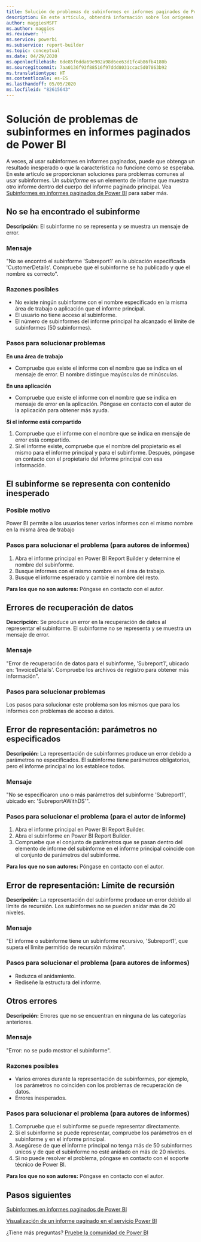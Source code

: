 ```yaml
---
title: Solución de problemas de subinformes en informes paginados de Power BI
description: En este artículo, obtendrá información sobre los orígenes de datos admitidos para los informes paginados en el servicio Power BI y cómo conectarse a orígenes de datos de Azure SQL Database.
author: maggiesMSFT
ms.author: maggies
ms.reviewer: ''
ms.service: powerbi
ms.subservice: report-builder
ms.topic: conceptual
ms.date: 04/29/2020
ms.openlocfilehash: 6de85f6dda69e902a98d6ee63d1fc4b86fb4180b
ms.sourcegitcommit: 7aa0136f93f88516f97ddd8031ccac5d07863b92
ms.translationtype: HT
ms.contentlocale: es-ES
ms.lasthandoff: 05/05/2020
ms.locfileid: "82615643"
---
```

# <a name="troubleshoot-subreports-in-power-bi-paginated-reports"></a>Solución de problemas de subinformes en informes paginados de Power BI

A veces, al usar subinformes en informes paginados, puede que obtenga un resultado inesperado o que la característica no funcione como se esperaba. En este artículo se proporcionan soluciones para problemas comunes al usar subinformes. Un *subinforme* es un elemento de informe que muestra otro informe dentro del cuerpo del informe paginado principal. Vea [Subinformes en informes paginados de Power BI](subreports.md) para saber más.

## <a name="subreport-couldnt-be-found"></a>No se ha encontrado el subinforme

**Descripción:** El subinforme no se representa y se muestra un mensaje de error.

### <a name="message"></a>Mensaje

"No se encontró el subinforme 'Subreport1' en la ubicación especificada 'CustomerDetails'. Compruebe que el subinforme se ha publicado y que el nombre es correcto".

### <a name="possible-reasons"></a>Razones posibles

- No existe ningún subinforme con el nombre especificado en la misma área de trabajo o aplicación que el informe principal.
- El usuario no tiene acceso al subinforme.
- El número de subinformes del informe principal ha alcanzado el límite de subinformes (50 subinformes).

### <a name="troubleshooting-steps"></a>Pasos para solucionar problemas

**En una área de trabajo**

- Compruebe que existe el informe con el nombre que se indica en el mensaje de error. El nombre distingue mayúsculas de minúsculas.

**En una aplicación**

- Compruebe que existe el informe con el nombre que se indica en mensaje de error en la aplicación. Póngase en contacto con el autor de la aplicación para obtener más ayuda.

**Si el informe está compartido**

1. Compruebe que el informe con el nombre que se indica en mensaje de error está compartido.
2. Si el informe existe, compruebe que el nombre del propietario es el mismo para el informe principal y para el subinforme. Después, póngase en contacto con el propietario del informe principal con esa información.

## <a name="subreport-renders-with-unexpected-content"></a>El subinforme se representa con contenido inesperado

### <a name="possible-reason"></a>Posible motivo

Power BI permite a los usuarios tener varios informes con el mismo nombre en la misma área de trabajo

### <a name="troubleshooting-steps-for-report-authors"></a>Pasos para solucionar el problema (para autores de informes)

1. Abra el informe principal en Power BI Report Builder y determine el nombre del subinforme.
2. Busque informes con el mismo nombre en el área de trabajo.
3. Busque el informe esperado y cambie el nombre del resto.

**Para los que no son autores:** Póngase en contacto con el autor.

## <a name="data-retrieval-fails"></a>Errores de recuperación de datos

**Descripción:** Se produce un error en la recuperación de datos al representar el subinforme. El subinforme no se representa y se muestra un mensaje de error.

### <a name="message"></a>Mensaje

"Error de recuperación de datos para el subinforme, 'Subreport1', ubicado en: 'InvoiceDetails'. Compruebe los archivos de registro para obtener más información".

### <a name="troubleshooting-steps"></a>Pasos para solucionar problemas

Los pasos para solucionar este problema son los mismos que para los informes con problemas de acceso a datos.

## <a name="rendering-fails-unspecified-parameters"></a>Error de representación: parámetros no especificados

**Descripción:** La representación de subinformes produce un error debido a parámetros no especificados. El subinforme tiene parámetros obligatorios, pero el informe principal no los establece todos.

### <a name="message"></a>Mensaje 
"No se especificaron uno o más parámetros del subinforme 'Subreport1', ubicado en: 'SubreportAWithDS'".

### <a name="troubleshooting-steps-for-the-report-author"></a>Pasos para solucionar el problema (para el autor de informe)

1. Abra el informe principal en Power BI Report Builder.
2. Abra el subinforme en Power BI Report Builder.
3. Compruebe que el conjunto de parámetros que se pasan dentro del elemento de informe del subinforme en el informe principal coincide con el conjunto de parámetros del subinforme.

**Para los que no son autores:** Póngase en contacto con el autor.

## <a name="rendering-fails-recursion-limit"></a>Error de representación: Límite de recursión

**Descripción:** La representación del subinforme produce un error debido al límite de recursión. Los subinformes no se pueden anidar más de 20 niveles.

### <a name="message"></a>Mensaje

"El informe o subinforme tiene un subinforme recursivo, 'Subreport1', que supera el límite permitido de recursión máxima".

### <a name="troubleshooting-steps-for-report-authors"></a>Pasos para solucionar el problema (para autores de informes)

- Reduzca el anidamiento.
- Rediseñe la estructura del informe.

## <a name="other-errors"></a>Otros errores

**Descripción:** Errores que no se encuentran en ninguna de las categorías anteriores.

### <a name="message"></a>Mensaje

"Error: no se pudo mostrar el subinforme".

### <a name="possible-reasons"></a>Razones posibles

- Varios errores durante la representación de subinformes, por ejemplo, los parámetros no coinciden con los problemas de recuperación de datos.
- Errores inesperados.

### <a name="troubleshooting-steps-for-report-authors"></a>Pasos para solucionar el problema (para autores de informes)

1. Compruebe que el subinforme se puede representar directamente.
2. Si el subinforme se puede representar, compruebe los parámetros en el subinforme y en el informe principal.
3. Asegúrese de que el informe principal no tenga más de 50 subinformes únicos y de que el subinforme no esté anidado en más de 20 niveles.
4. Si no puede resolver el problema, póngase en contacto con el soporte técnico de Power BI.

**Para los que no son autores:** Póngase en contacto con el autor.

## <a name="next-steps"></a>Pasos siguientes

[Subinformes en informes paginados de Power BI](subreports.md)

[Visualización de un informe paginado en el servicio Power BI](../consumer/paginated-reports-view-power-bi-service.md)

¿Tiene más preguntas? [Pruebe la comunidad de Power BI](https://community.powerbi.com/)
